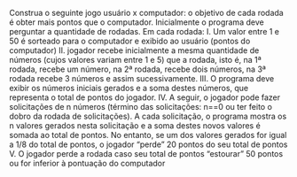 Construa o seguinte jogo usuário x computador: o objetivo de cada rodada é obter mais pontos que o computador. 
Inicialmente o programa deve perguntar a quantidade de rodadas.
Em cada rodada:
I.	Um valor entre 1 e 50 é sorteado para o computador e exibido ao usuário (pontos do computador)
II.	jogador recebe inicialmente a mesma quantidade de números (cujos valores variam entre 1 e 5) que a rodada, isto é, na 1ª rodada, recebe um número, na 2ª rodada, recebe dois números, na 3ª rodada recebe 3 números e assim sucessivamente. 
III.	O programa deve exibir os números iniciais gerados e a soma destes números, que representa o total de pontos do jogador. 
IV.	A seguir, o jogador pode fazer solicitações de n números (término das solicitações:  n==0 ou ter feito o dobro da rodada de solicitações). A cada solicitação, o programa mostra os n valores gerados nesta solicitação e a soma destes novos valores é somada ao total de pontos. No entanto, se um dos valores gerados for igual a 1/8 do total de pontos, o jogador “perde” 20 pontos do seu total de pontos  
V.	O jogador perde a rodada caso seu total de pontos “estourar” 50 pontos ou for inferior à pontuação do computador
